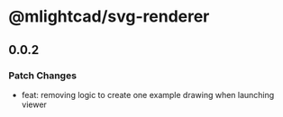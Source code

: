 # @mlightcad/svg-renderer

## 0.0.2

### Patch Changes

- feat: removing logic to create one example drawing when launching viewer
